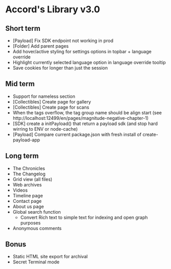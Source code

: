 # Accord's Library v3.0

## Short term

- [Payload] Fix SDK endpoint not working in prod
- [Folder] Add parent pages
- Add hover/active styling for settings options in topbar + language override
- Highlight currently selected language option in language override tooltip
- Save cookies for longer than just the session

## Mid term

- Support for nameless section
- [Collectibles] Create page for gallery
- [Collectibles] Create page for scans
- When the tags overflow, the tag group name should be align start (see http://localhost:12499/en/pages/magnitude-negative-chapter-1)
- [SDK] create a initPayload() that return a payload sdk (and stop hard wirring to ENV or node-cache)
- [Payload] Compare current package.json with fresh install of create-payload-app

## Long term

- The Chronicles
- The Changelog
- Grid view (all files)
- Web archives
- Videos
- Timeline page
- Contact page
- About us page
- Global search function
  - Convert Rich text to simple text for indexing and open graph purposes
- Anonymous comments

## Bonus

- Static HTML site export for archival
- Secret Terminal mode
